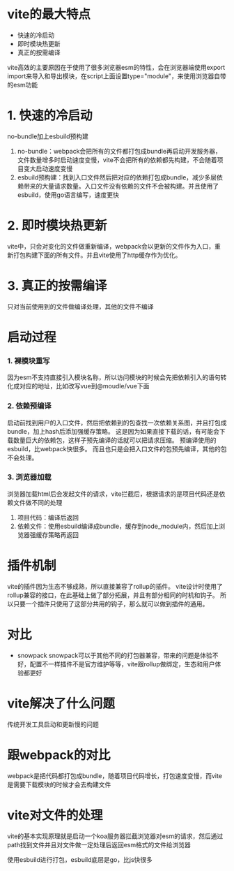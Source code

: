 # vite的最大特点
- 快速的冷启动
- 即时模块热更新
- 真正的按需编译

vite高效的主要原因在于使用了很多浏览器esm的特性，会在浏览器端使用export import来导入和导出模块，在script上面设置type="module"，来使用浏览器自带的esm功能

# 1. 快速的冷启动
no-bundle加上esbuild预构建
1. no-bundle：webpack会把所有的文件都打包成bundle再启动开发服务器，文件数量增多时启动速度变慢，vite不会把所有的依赖都先构建，不会随着项目变大启动速度变慢
2. esbuild预构建：找到入口文件然后把对应的依赖打包成bundle，减少多层依赖带来的大量请求数量。入口文件没有依赖的文件不会被构建。并且使用了esbuild，使用go语言编写，速度更快
# 2. 即时模块热更新
vite中，只会对变化的文件做重新编译，webpack会以更新的文件作为入口，重新打包构建下面的所有文件。并且vite使用了http缓存作为优化。
# 3. 真正的按需编译
只对当前使用到的文件做编译处理，其他的文件不编译

# 启动过程
### 1. 裸模块重写
因为esm不支持直接引入模块名称，所以访问模块的时候会先把依赖引入的语句转化成对应的地址，比如改写vue到@moudle/vue下面

### 2. 依赖预编译
启动前找到用户的入口文件，然后把依赖到的包查找一次依赖关系图，并且打包成bundle，加上hash后添加强缓存策略。
这是因为如果直接下载的话，有可能会下载数量巨大的依赖包，这样子预先编译的话就可以把请求压缩。
预编译使用的esbuild，比webpack快很多。
而且也只是会把入口文件的包预先编译，其他的包不会处理。

### 3. 浏览器加载
浏览器加载html后会发起文件的请求，vite拦截后，根据请求的是项目代码还是依赖文件做不同的处理
1. 项目代码：编译后返回
2. 依赖文件：使用esbuild编译成bundle，缓存到node_module内，然后加上浏览器强缓存策略再返回


# 插件机制
vite的插件因为生态不够成熟，所以直接兼容了rollup的插件。
vite设计时使用了rollup兼容的接口，在此基础上做了部分拓展，并且有部分相同的时机和钩子。
所以只要一个插件只使用了这部分共用的钩子，那么就可以做到插件的通用。

# 对比
- snowpack snowpack可以于其他不同的打包器兼容，带来的问题是体验不好，配置不一样插件不是官方维护等等，vite跟rollup做绑定，生态和用户体验都更好

# vite解决了什么问题
传统开发工具启动和更新慢的问题

# 跟webpack的对比
webpack是把代码都打包成bundle，随着项目代码增长，打包速度变慢，而vite是需要下载模块的时候才会去构建文件

# vite对文件的处理
vite的基本实现原理就是启动一个koa服务器拦截浏览器对esm的请求，然后通过path找到文件并且对文件做一定处理后返回esm格式的文件给浏览器

使用esbuild进行打包，esbuild底层是go，比js快很多
